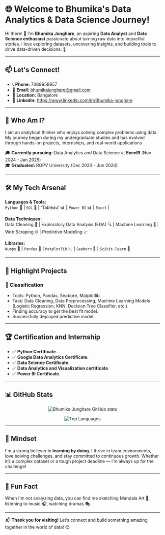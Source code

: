 # 🌐 Welcome to Bhumika's Data Analytics & Data Science Journey!

Hi there! 👋 I'm **Bhumika Junghare**, an aspiring **Data Analyst** and **Data Science enthusiast** passionate about turning raw data into impactful stories. I love exploring datasets, uncovering insights, and building tools to drive data-driven decisions. 🚀

---

## 📫 Let's Connect!

- 📞 **Phone:** 7089958957  
- 📧 **Email:** [bhumikajunghare@gmail.com](mailto:bhumikajunghare@gmail.com)  
- 📍 **Location:** Bangalore 
- 💼 **LinkedIn:** https://www.linkedin.com/in/Bhumika-junghare

---

## 🎯 Who Am I?

I am an analytical thinker who enjoys solving complex problems using data. My journey began during my undergraduate studies and has evolved through hands-on projects, internships, and real-world applications

🎓 **Currently pursuing:** Data Analytics and Data Science at **ExcelR** (Nov 2024 - Jan 2025)  
🎓 **Graduated:** RGPV University (Dec 2020 - Jun 2024)  

---

## 🛠️ My Tech Arsenal

**Languages & Tools:**  
`Python` 🐍 | `SQL` 💾 | 'Tableau' 📊 | `Power BI` 📊 | `Excel` | 

**Data Techniques:**  
Data Cleaning 🧹 | Exploratory Data Analysis (EDA) 🔍 | Machine Learning 🤖 | Web Scraping 🌐 | Predictive Modeling 📈

**Libraries:**  
`Numpy` 🧮 | `Pandas` 🐼 | `Matplotlib` 📉 | `Seaborn` 🎨 | `Scikit-learn` 🤖 

---


## 🚀 Highlight Projects

### 📌 **Classification**
- Tools: Python, Pandas, Seaborn, Matplotlib  
- Task: Data Cleaning, Data Preprocessing, Machine Learning Models (Logistic Regression, KNN, Decision Tree Classifier, etc.)
- Finding accuracy to get the best fit model.
- Successfully deployed predictive model.


---

## 🏆 Certification and Internship

- ✅ **Python Certificate**.
- ✅ **Google Data Analytics Certificate**.
- ✅ **Data Science Certificate**.
- ✅ **Data Analytics and Visualization certificate**.
- ✅ **Power BI Certificate**.

---

## 📊 GitHub Stats

<p align="center">
  <img src="https://github-readme-stats.vercel.app/api?username=bhumikajunghare&show_icons=true&theme=tokyonight" alt="Bhumika Junghare GitHub stats" />
</p>

<p align="center">
  <img src="https://github-readme-stats.vercel.app/api/top-langs/?username=bhumikajunghare&layout=compact&theme=tokyonight" alt="Top Languages" />
</p>

---

## 🧠 Mindset

I'm a strong believer in **learning by doing**. I thrive in team environments, love solving challenges, and stay committed to continuous growth. Whether it’s a complex dataset or a tough project deadline — I’m always up for the challenge!

---

## 🌟 Fun Fact

When I'm not analyzing data, you can find me sketching Mandala Art 🎨, listening to music 🎧, watching dramas 🎭.  

---

📬 **Thank you for visiting!** Let’s connect and build something amazing together in the world of data! 😊
